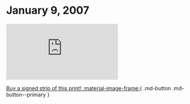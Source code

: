 # January 9, 2007

![](https://www.achewood.com/comic.php?date=01092007)

[Buy a signed strip of this print! :material-image-frame:](https://achewood-holiday-pop-up.myshopify.com/products/strip#01092007){ .md-button .md-button--primary }
